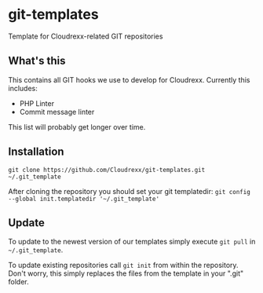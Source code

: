 # git-templates
Template for Cloudrexx-related GIT repositories

## What's this
This contains all GIT hooks we use to develop for Cloudrexx. Currently this includes:
- PHP Linter
- Commit message linter

This list will probably get longer over time.

## Installation
`git clone https://github.com/Cloudrexx/git-templates.git ~/.git_template`

After cloning the repository you should set your git templatedir:
`git config --global init.templatedir '~/.git_template'` 

## Update
To update to the newest version of our templates simply execute `git pull` in `~/.git_template`.

To update existing repositories call `git init` from within the repository. Don't worry, this simply replaces the files from the template in your ".git" folder.
